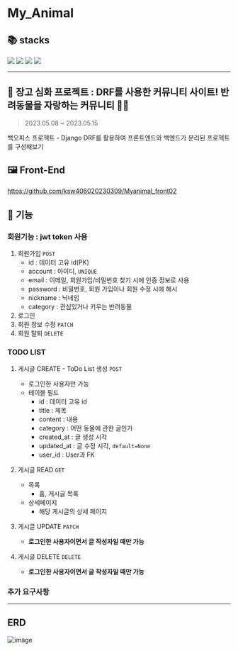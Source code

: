 # My_Animal

📚 stacks 
------
<img src="https://img.shields.io/badge/python-3776AB?style=for-the-badge&logo=python&logoColor=white">  <img src="https://img.shields.io/badge/django-092E20?style=for-the-badge&logo=django&logoColor=white"> <img src="https://img.shields.io/badge/html5-E34F26?style=for-the-badge&logo=html5&logoColor=white">  <img src="https://img.shields.io/badge/javascript-F7DF1E?style=for-the-badge&logo=javascript&logoColor=black"> 

***

💖 장고 심화 프로젝트 : DRF를 사용한 커뮤니티 사이트! 반려동물을 자랑하는 커뮤니티 🐶🐱
------
> 2023.05.08 ~ 2023.05.15
  
백오피스 프로젝트 - Django DRF를 활용하여 프론트엔드와 백엔드가 분리된 프로젝트를 구성해보기

🖼️ Front-End 
------
https://github.com/ksw406020230309/Myanimal_front02


🤔 기능
------
### 회원기능 : jwt token 사용

1. 회원가입 `POST`
    - id : 데이터 고유 id(PK)
    - account : 아이디, `UNIQUE`
    - email : 이메일, 회원가입/비밀번호 찾기 시에 인증 정보로 사용
    - password : 비밀번호, 회원 가입이나 회원 수정 시에 해시
    - nickname : 닉네임
    - category : 관심있거나 키우는 반려동물
2. 로그인
3. 회원 정보 수정 `PATCH`
4. 회원 탈퇴 `DELETE`

### TODO LIST

1. 게시글 CREATE - ToDo List 생성 `POST`
    - 로그인한 사용자만 가능
    - 테이블 필드
      - id : 데이터 고유 id
      - title : 제목
      - content : 내용
      - category : 어떤 동물에 관한 글인가
      - created_at : 글 생성 시각
      - updated_at : 글 수정 시각, `default=None`
      - user_id : User과 FK

2. 게시글 READ `GET`
    - 목록
        - 홈, 게시글 목록
    - 상세페이지
        - 해당 게시글의 상세 페이지
        
4. 게시글 UPDATE `PATCH`
    - **로그인한 사용자이면서 글 작성자일 때만 가능**

5. 게시글 DELETE `DELETE`
    - **로그인한 사용자이면서 글 작성자일 때만 가능**

### 추가 요구사항


***

ERD
------
![image](https://github.com/ksw406020230309/MyAnimal/assets/120750451/3f791fe2-1060-40c3-856c-40010e035d9a)

